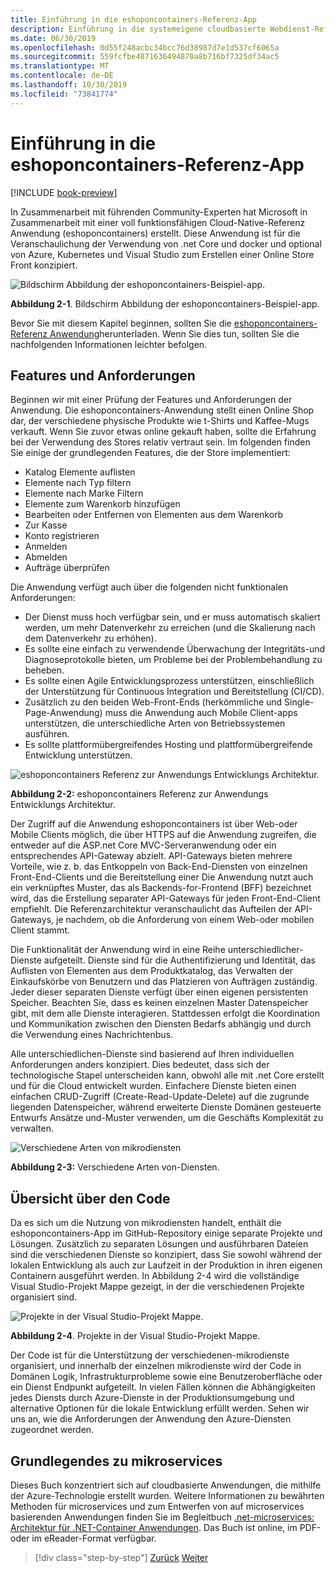 ```yaml
---
title: Einführung in die eshoponcontainers-Referenz-App
description: Einführung in die systemeigene cloudbasierte Webdienst-Referenz-App für ASP.net Core und Azure.
ms.date: 06/30/2019
ms.openlocfilehash: 0d55f248acbc34bcc76d38987d7e1d537cf6065a
ms.sourcegitcommit: 559fcfbe4871636494870a8b716bf7325df34ac5
ms.translationtype: MT
ms.contentlocale: de-DE
ms.lasthandoff: 10/30/2019
ms.locfileid: "73841774"
---
```

# <a name="introducing-eshoponcontainers-reference-app"></a>Einführung in die eshoponcontainers-Referenz-App

[!INCLUDE [book-preview](../../../includes/book-preview.md)]

In Zusammenarbeit mit führenden Community-Experten hat Microsoft in Zusammenarbeit mit einer voll funktionsfähigen Cloud-Native-Referenz Anwendung (eshoponcontainers) erstellt. Diese Anwendung ist für die Veranschaulichung der Verwendung von .net Core und docker und optional von Azure, Kubernetes und Visual Studio zum Erstellen einer Online Store Front konzipiert.

![Bildschirm Abbildung der eshoponcontainers-Beispiel-app.](./media/eshoponcontainers-sample-app-screenshot.png)

**Abbildung 2-1**. Bildschirm Abbildung der eshoponcontainers-Beispiel-app.

Bevor Sie mit diesem Kapitel beginnen, sollten Sie die [eshoponcontainers-Referenz Anwendung](https://github.com/dotnet-architecture/eShopOnContainers)herunterladen. Wenn Sie dies tun, sollten Sie die nachfolgenden Informationen leichter befolgen.

## <a name="features-and-requirements"></a>Features und Anforderungen

Beginnen wir mit einer Prüfung der Features und Anforderungen der Anwendung. Die eshoponcontainers-Anwendung stellt einen Online Shop dar, der verschiedene physische Produkte wie t-Shirts und Kaffee-Mugs verkauft. Wenn Sie zuvor etwas online gekauft haben, sollte die Erfahrung bei der Verwendung des Stores relativ vertraut sein. Im folgenden finden Sie einige der grundlegenden Features, die der Store implementiert:

- Katalog Elemente auflisten
- Elemente nach Typ filtern
- Elemente nach Marke Filtern
- Elemente zum Warenkorb hinzufügen
- Bearbeiten oder Entfernen von Elementen aus dem Warenkorb
- Zur Kasse
- Konto registrieren
- Anmelden
- Abmelden
- Aufträge überprüfen

Die Anwendung verfügt auch über die folgenden nicht funktionalen Anforderungen:

- Der Dienst muss hoch verfügbar sein, und er muss automatisch skaliert werden, um mehr Datenverkehr zu erreichen (und die Skalierung nach dem Datenverkehr zu erhöhen).
- Es sollte eine einfach zu verwendende Überwachung der Integritäts-und Diagnoseprotokolle bieten, um Probleme bei der Problembehandlung zu beheben.
- Es sollte einen Agile Entwicklungsprozess unterstützen, einschließlich der Unterstützung für Continuous Integration und Bereitstellung (CI/CD).
- Zusätzlich zu den beiden Web-Front-Ends (herkömmliche und Single-Page-Anwendung) muss die Anwendung auch Mobile Client-apps unterstützen, die unterschiedliche Arten von Betriebssystemen ausführen.
- Es sollte plattformübergreifendes Hosting und plattformübergreifende Entwicklung unterstützen.

![eshoponcontainers Referenz zur Anwendungs Entwicklungs Architektur.](./media/eshoponcontainers-development-architecture.png)

**Abbildung 2-2:** eshoponcontainers Referenz zur Anwendungs Entwicklungs Architektur.

Der Zugriff auf die Anwendung eshoponcontainers ist über Web-oder Mobile Clients möglich, die über HTTPS auf die Anwendung zugreifen, die entweder auf die ASP.net Core MVC-Serveranwendung oder ein entsprechendes API-Gateway abzielt. API-Gateways bieten mehrere Vorteile, wie z. b. das Entkoppeln von Back-End-Diensten von einzelnen Front-End-Clients und die Bereitstellung einer Die Anwendung nutzt auch ein verknüpftes Muster, das als Backends-for-Frontend (BFF) bezeichnet wird, das die Erstellung separater API-Gateways für jeden Front-End-Client empfiehlt. Die Referenzarchitektur veranschaulicht das Aufteilen der API-Gateways, je nachdem, ob die Anforderung von einem Web-oder mobilen Client stammt.

Die Funktionalität der Anwendung wird in eine Reihe unterschiedlicher-Dienste aufgeteilt. Dienste sind für die Authentifizierung und Identität, das Auflisten von Elementen aus dem Produktkatalog, das Verwalten der Einkaufskörbe von Benutzern und das Platzieren von Aufträgen zuständig. Jeder dieser separaten Dienste verfügt über einen eigenen persistenten Speicher. Beachten Sie, dass es keinen einzelnen Master Datenspeicher gibt, mit dem alle Dienste interagieren. Stattdessen erfolgt die Koordination und Kommunikation zwischen den Diensten Bedarfs abhängig und durch die Verwendung eines Nachrichtenbus.

Alle unterschiedlichen-Dienste sind basierend auf Ihren individuellen Anforderungen anders konzipiert. Dies bedeutet, dass sich der technologische Stapel unterscheiden kann, obwohl alle mit .net Core erstellt und für die Cloud entwickelt wurden. Einfachere Dienste bieten einen einfachen CRUD-Zugriff (Create-Read-Update-Delete) auf die zugrunde liegenden Datenspeicher, während erweiterte Dienste Domänen gesteuerte Entwurfs Ansätze und-Muster verwenden, um die Geschäfts Komplexität zu verwalten.

![Verschiedene Arten von mikrodiensten](./media/different-kinds-of-microservices.png)

**Abbildung 2-3:** Verschiedene Arten von-Diensten.

## <a name="overview-of-the-code"></a>Übersicht über den Code

Da es sich um die Nutzung von mikrodiensten handelt, enthält die eshoponcontainers-App im GitHub-Repository einige separate Projekte und Lösungen. Zusätzlich zu separaten Lösungen und ausführbaren Dateien sind die verschiedenen Dienste so konzipiert, dass Sie sowohl während der lokalen Entwicklung als auch zur Laufzeit in der Produktion in ihren eigenen Containern ausgeführt werden. In Abbildung 2-4 wird die vollständige Visual Studio-Projekt Mappe gezeigt, in der die verschiedenen Projekte organisiert sind.

![Projekte in der Visual Studio-Projekt Mappe.](./media/projects-in-visual-studio-solution.png)

**Abbildung 2-4**. Projekte in der Visual Studio-Projekt Mappe.

Der Code ist für die Unterstützung der verschiedenen-mikrodienste organisiert, und innerhalb der einzelnen mikrodienste wird der Code in Domänen Logik, Infrastrukturprobleme sowie eine Benutzeroberfläche oder ein Dienst Endpunkt aufgeteilt. In vielen Fällen können die Abhängigkeiten jedes Diensts durch Azure-Dienste in der Produktionsumgebung und alternative Optionen für die lokale Entwicklung erfüllt werden. Sehen wir uns an, wie die Anforderungen der Anwendung den Azure-Diensten zugeordnet werden.

## <a name="understanding-microservices"></a>Grundlegendes zu mikroservices

Dieses Buch konzentriert sich auf cloudbasierte Anwendungen, die mithilfe der Azure-Technologie erstellt wurden. Weitere Informationen zu bewährten Methoden für microservices und zum Entwerfen von auf microservices basierenden Anwendungen finden Sie im Begleitbuch [.net-microservices: Architektur für .NET-Container Anwendungen](https://dotnet.microsoft.com/learn/aspnet/microservices-architecture). Das Buch ist online, im PDF-oder im eReader-Format verfügbar.

>[!div class="step-by-step"]
>[Zurück](candidate-apps.md)
>[Weiter](map-eshoponcontainers-azure-services.md)
